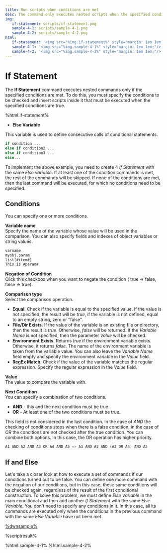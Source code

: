 ```yaml
---
title: Run scripts when conditions are met
desc: The command only executes nested scripts when the specified conditions are true.
img:
   if-statement: scripts/if-statement.png
   sample-4-1: scripts/sample-4-1.png
   sample-4-2: scripts/sample-4-2.png
html:
   if-statement: '<img src="%img.if-statement%" style="margin: 1em 1em;"/>'
   sample-4-1: '<img src="%img.sample-4-1%" style="margin: 1em 1em;"/>'
   sample-4-2: '<img src="%img.sample-4-2%" style="margin: 1em 1em;"/>'
---
```

# If Statement

The **If Statement** command executes nested commands only if the specified conditions are met. To do this, you must specify the conditions to be checked and insert scripts inside it that must be executed when the specified conditions are true.

%html.if-statement%

* **Else Variable**  

This variable is used to define consecutive calls of conditional statements.

``` go
if condition ...
else if condition2 ...
else if condition3 ...
else...
```

To implement the above example, you need to create 4 *If Statement* with the same *Else variable*. If at least one of the condition commands is met, the rest of the commands will be skipped. If none of the conditions are met, then the last command will be executed, for which no conditions need to be specified.

## Conditions

You can specify one or more conditions.

**Variable name**  
Specify the name of the variable whose value will be used in the comparison. You can also specify fields and indexes of object variables or string values.

``` txt
varname
myobj.param
list[#item#]
This is #param#
```

**Negation of Condition**  
Click this checkbox when you want to negate the condition ( true => false, false => true).

**Comparison type**  
Select the comparison operation.

* **Equal**. Check if the variable is equal to the specified value. If the value is not specified, the result will be *true*, if the variable is not defined, equal to an empty string, zero or "false".
* **File/Dir Exists**. If the value of the variable is an existing file or directory, then the result is *true*. Otherwise, *false* will be returned. If the *Variable Name* is not specified, then the parameter *Value* will be checked.
* **Environment Exists**. Returns *true* if the environment variable exists. Otherwise, it returns *false*. The name of the environment variable is taken from the variable value. You can also leave the *Variable Name* field empty and specify the environment variable in the *Value* field.  
* **RegEx Match**. Check if the value of the variable matches the regular expression. Specify the regular expression in the *Value* field.

**Value**  
The value to compare the variable with.

**Next Condition**  
You can specify a combination of two conditions.

* **AND** - this and the next condition must be true.
* **OR** - At least one of the two conditions must be true.

This field is not considered in the last condition. In the case of *AND* the checking of conditions stops when there is a false condition, in the case of *OR* the conditions are not checked after the true condition. You can combine both options. In this case, the OR operation has higher priority.

``` go
A1 AND A2 AND A3 OR A4 AND A5 => A1 AND A2 AND (A3 OR A4) AND A5
```

## If and Else

Let's take a closer look at how to execute a set of commands if our conditions turned out to be false. You can define one more command with the negation of our conditions, but in this case, these same conditions will be checked again, regardless of the result of the first conditional construction. To solve this problem, we must define *Else Variable* in the main conditional and then add another *If Statement* with the same *Else Variable*. You don't need to specify any conditions in it. In this case, all its commands are executed only when the conditions in the previous command with the same *Else Variable* have not been met.

[%dwnsample%](/samples/sample-4.yaml)

%scriptresult%

%html.sample-4-1%
%html.sample-4-2%
